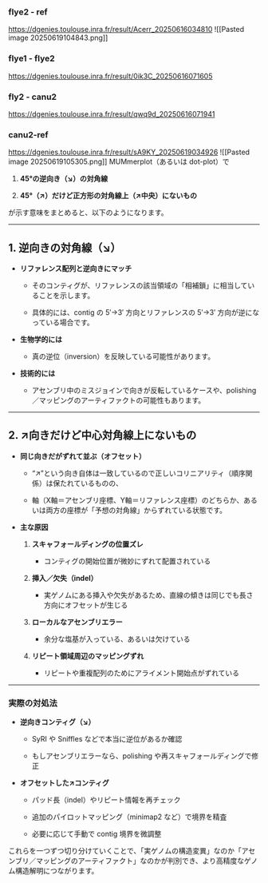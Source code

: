 ### flye2 - ref
https://dgenies.toulouse.inra.fr/result/Acerr_20250616034810
![[Pasted image 20250619104843.png]]
### flye1 - flye2
https://dgenies.toulouse.inra.fr/result/0ik3C_20250616071605

### fly2 - canu2
https://dgenies.toulouse.inra.fr/result/qwq9d_20250616071941


### canu2-ref
https://dgenies.toulouse.inra.fr/result/sA9KY_20250619034926
![[Pasted image 20250619105305.png]]
MUMmerplot（あるいは dot-plot）で

1. **45°の逆向き（↘）の対角線**
    
2. **45°（↗）だけど正方形の対角線上（↗中央）にないもの**
    

が示す意味をまとめると、以下のようになります。

---

## 1. 逆向きの対角線（↘）

- **リファレンス配列と逆向きにマッチ**
    
    - そのコンティグが、リファレンスの該当領域の「相補鎖」に相当していることを示します。
        
    - 具体的には、contig の 5′→3′ 方向とリファレンスの 5′→3′ 方向が逆になっている場合です。
        
- **生物学的には**
    
    - 真の逆位（inversion）を反映している可能性があります。
        
- **技術的には**
    
    - アセンブリ中のミスジョインで向きが反転しているケースや、polishing／マッピングのアーティファクトの可能性もあります。
        

---

## 2. ↗向きだけど中心対角線上にないもの

- **同じ向きだがずれて並ぶ（オフセット）**
    
    - “↗”という向き自体は一致しているので正しいコリニアリティ（順序関係）は保たれているものの、
        
    - 軸（X軸＝アセンブリ座標、Y軸＝リファレンス座標）のどちらか、あるいは両方の座標が「予想の対角線」からずれている状態です。
        
- **主な原因**
    
    1. **スキャフォールディングの位置ズレ**
        
        - コンティグの開始位置が微妙にずれて配置されている
            
    2. **挿入／欠失（indel）**
        
        - 実ゲノムにある挿入や欠失があるため、直線の傾きは同じでも長さ方向にオフセットが生じる
            
    3. **ローカルなアセンブリエラー**
        
        - 余分な塩基が入っている、あるいは欠けている
            
    4. **リピート領域周辺のマッピングずれ**
        
        - リピートや重複配列のためにアライメント開始点がずれている
            

---

### 実際の対処法

- **逆向きコンティグ（↘）**
    
    - SyRI や Sniffles などで本当に逆位があるか確認
        
    - もしアセンブリエラーなら、polishing や再スキャフォールディングで修正
        
- **オフセットした↗コンティグ**
    
    - パッド長（indel）やリピート情報を再チェック
        
    - 追加のパイロットマッピング（minimap2 など）で境界を精査
        
    - 必要に応じて手動で contig 境界を微調整
        

これらを一つずつ切り分けていくことで、「実ゲノムの構造変異」なのか「アセンブリ／マッピングのアーティファクト」なのかが判別でき、より高精度なゲノム構造解明につながります。